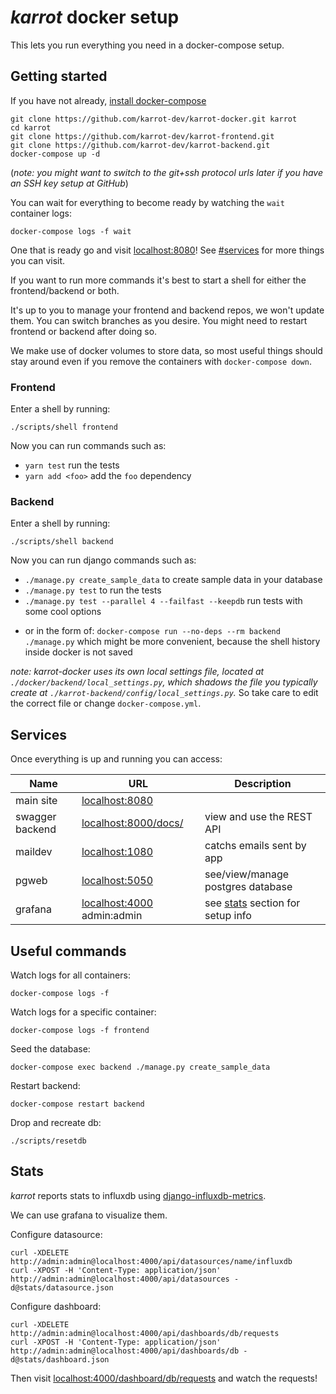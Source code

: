 # _karrot_ docker setup

This lets you run everything you need in a docker-compose setup.

## Getting started

If you have not already, [install docker-compose](https://docs.docker.com/compose/install/)

```
git clone https://github.com/karrot-dev/karrot-docker.git karrot
cd karrot
git clone https://github.com/karrot-dev/karrot-frontend.git
git clone https://github.com/karrot-dev/karrot-backend.git
docker-compose up -d
```

(_note: you might want to switch to the git+ssh protocol urls later if you have an SSH key setup at GitHub_)

You can wait for everything to become ready by watching the `wait` container logs:

```
docker-compose logs -f wait
```

One that is ready go and visit [localhost:8080](http://localhost:8080)! See [#services](#services) for more things you can visit.

If you want to run more commands it's best to start a shell for either the frontend/backend or both.

It's up to you to manage your frontend and backend repos, we won't update them. You can switch branches as you desire. You might need to restart frontend or backend after doing so.

We make use of docker volumes to store data, so most useful things should stay around even if you remove the containers with `docker-compose down`.

### Frontend

Enter a shell by running:

```
./scripts/shell frontend
```

Now you can run commands such as:
* `yarn test` run the tests
* `yarn add <foo>` add the `foo` dependency

### Backend

Enter a shell by running:

```
./scripts/shell backend
```

Now you can run django commands such as:
* `./manage.py create_sample_data` to create sample data in your database
* `./manage.py test` to run the tests
* `./manage.py test --parallel 4 --failfast --keepdb` run tests with some cool options
- or in the form of: `docker-compose run --no-deps --rm backend ./manage.py` which might be more convenient, because the shell history inside docker is not saved

_note: karrot-docker uses its own local settings file, located at `./docker/backend/local_settings.py`, which shadows the file you typically create at `./karrot-backend/config/local_settings.py`._ So take care to edit the correct file or change `docker-compose.yml`.

## Services

Once everything is up and running you can access:

| Name | URL | Description |
|---|---|---|
| main site | [localhost:8080](http://localhost:8080) | |
| swagger backend | [localhost:8000/docs/](http://localhost:8000/docs/) | view and use the REST API |
| maildev | [localhost:1080](http://localhost:1080) | catchs emails sent by app |
| pgweb | [localhost:5050](http://localhost:5050) | see/view/manage postgres database |
| grafana | [localhost:4000](http://localhost:4000) admin:admin | see [stats](#stats) section for setup info |

## Useful commands

Watch logs for all containers:
```
docker-compose logs -f
```

Watch logs for a specific container:
```
docker-compose logs -f frontend
```

Seed the database:
```
docker-compose exec backend ./manage.py create_sample_data
```

Restart backend:
```
docker-compose restart backend
```

Drop and recreate db:
```
./scripts/resetdb
```

## Stats

_karrot_ reports stats to influxdb using
[django-influxdb-metrics](https://github.com/bitlabstudio/django-influxdb-metrics).

We can use grafana to visualize them.

Configure datasource:
```
curl -XDELETE http://admin:admin@localhost:4000/api/datasources/name/influxdb
curl -XPOST -H 'Content-Type: application/json' http://admin:admin@localhost:4000/api/datasources -d@stats/datasource.json
```

Configure dashboard:
```
curl -XDELETE http://admin:admin@localhost:4000/api/dashboards/db/requests
curl -XPOST -H 'Content-Type: application/json' http://admin:admin@localhost:4000/api/dashboards/db -d@stats/dashboard.json
```

Then visit [localhost:4000/dashboard/db/requests](http://localhost:4000/dashboard/db/requests) and watch the requests!
